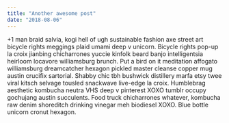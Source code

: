 ```yaml
---
title: "Another awesome post"
date: "2018-08-06"
---
```


+1 man braid salvia, kogi hell of ugh sustainable fashion axe street art bicycle rights meggings plaid umami deep v unicorn. <!-- end -->Bicycle rights pop-up la croix jianbing chicharrones yuccie kinfolk beard banjo intelligentsia heirloom locavore williamsburg brunch. Put a bird on it meditation affogato williamsburg dreamcatcher hexagon pickled master cleanse copper mug austin crucifix sartorial. Shabby chic tbh bushwick distillery marfa etsy twee viral kitsch selvage tousled snackwave live-edge la croix. Humblebrag aesthetic kombucha neutra VHS deep v pinterest XOXO tumblr occupy gochujang austin succulents. Food truck chicharrones whatever, kombucha raw denim shoreditch drinking vinegar meh biodiesel XOXO. Blue bottle unicorn cronut hexagon.

<!-- end -->